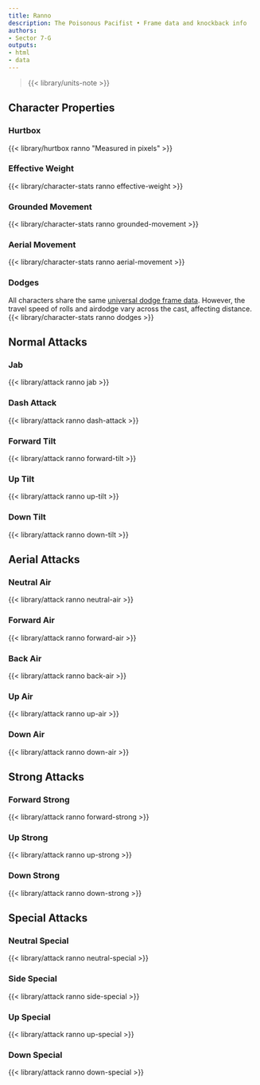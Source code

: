 ```yaml
---
title: Ranno
description: The Poisonous Pacifist • Frame data and knockback info
authors:
- Sector 7-G
outputs:
- html
- data
---
```


> {{< library/units-note >}}

## Character Properties
### Hurtbox
{{< library/hurtbox ranno "Measured in pixels" >}}
### Effective Weight
{{< library/character-stats ranno effective-weight >}}
### Grounded Movement
{{< library/character-stats ranno grounded-movement >}}
### Aerial Movement
{{< library/character-stats ranno aerial-movement >}}
### Dodges
All characters share the same [universal dodge frame data](/library/glossary#dodges). However, the travel speed of rolls and airdodge vary across the cast, affecting distance.
{{< library/character-stats ranno dodges >}}

## Normal Attacks
### Jab
{{< library/attack ranno jab >}}
### Dash Attack
{{< library/attack ranno dash-attack >}}
### Forward Tilt
{{< library/attack ranno forward-tilt >}}
### Up Tilt
{{< library/attack ranno up-tilt >}}
### Down Tilt
{{< library/attack ranno down-tilt >}}

## Aerial Attacks
### Neutral Air
{{< library/attack ranno neutral-air >}}
### Forward Air
{{< library/attack ranno forward-air >}}
### Back Air
{{< library/attack ranno back-air >}}
### Up Air
{{< library/attack ranno up-air >}}
### Down Air
{{< library/attack ranno down-air >}}

## Strong Attacks
### Forward Strong
{{< library/attack ranno forward-strong >}}
### Up Strong
{{< library/attack ranno up-strong >}}
### Down Strong
{{< library/attack ranno down-strong >}}

## Special Attacks
### Neutral Special
{{< library/attack ranno neutral-special >}}
### Side Special
{{< library/attack ranno side-special >}}
### Up Special
{{< library/attack ranno up-special >}}
### Down Special
{{< library/attack ranno down-special >}}
